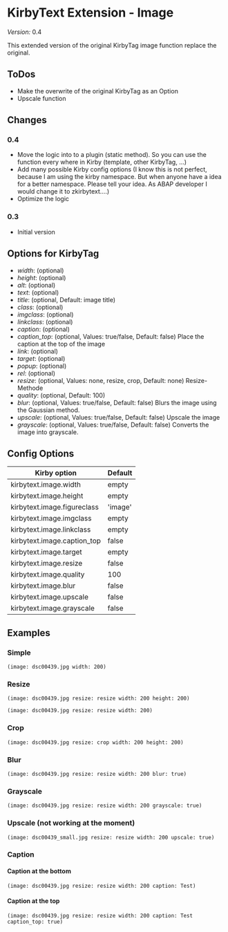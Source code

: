 # KirbyText Extension - Image

*Version:* 0.4

This extended version of the original KirbyTag image function replace the original.

## ToDos

* Make the overwrite of the original KirbyTag as an Option
* Upscale function

## Changes

### 0.4

* Move the logic into to a plugin (static method). So you can use the function every where in Kirby (template, other KirbyTag, ...)
* Add many possible Kirby config options (I know this is not perfect, because I am using the kirby namespace. But when anyone have a idea for a better namespace. Please tell your idea. As ABAP developer I would change it to zkirbytext....)
* Optimize the logic

### 0.3

* Initial version

## Options for KirbyTag

* *width*: (optional) 
* *height*: (optional) 
* *alt*: (optional) 
* *text*: (optional) 
* *title*: (optional, Default: image title) 
* *class*: (optional) 
* *imgclass*: (optional) 
* *linkclass*: (optional) 
* *caption*: (optional)
* *caption_top*: (optional, Values: true/false, Default: false) Place the caption at the top of the image
* *link*: (optional) 
* *target*: (optional) 
* *popup*: (optional) 
* *rel*: (optional) 
* *resize*: (optional, Values: none, resize, crop, Default: none) Resize-Methode
* *quality*: (optional, Default: 100) 
* *blur*: (optional, Values: true/false, Default: false) Blurs the image using the Gaussian method.
* *upscale*: (optional, Values: true/false, Default: false) Upscale the image
* *grayscale*: (optional, Values: true/false, Default: false) Converts the image into grayscale.

## Config Options

| Kirby option                | Default |
| --------------------------- | ------- |
| kirbytext.image.width       | empty   |
| kirbytext.image.height      | empty   |
| kirbytext.image.figureclass | 'image' |
| kirbytext.image.imgclass    | empty   |
| kirbytext.image.linkclass   | empty   |
| kirbytext.image.caption_top | false   |
| kirbytext.image.target      | empty   |
| kirbytext.image.resize      | false   |
| kirbytext.image.quality     | 100     |
| kirbytext.image.blur        | false   |
| kirbytext.image.upscale     | false   |
| kirbytext.image.grayscale   | false   |

## Examples

### Simple

```
(image: dsc00439.jpg width: 200)
```

### Resize

```
(image: dsc00439.jpg resize: resize width: 200 height: 200)
```

```
(image: dsc00439.jpg resize: resize width: 200)
```

### Crop

```
(image: dsc00439.jpg resize: crop width: 200 height: 200)
```

### Blur

```
(image: dsc00439.jpg resize: resize width: 200 blur: true)
```

### Grayscale

```
(image: dsc00439.jpg resize: resize width: 200 grayscale: true)
```

### Upscale (not working at the moment)

```
(image: dsc00439_small.jpg resize: resize width: 200 upscale: true)
```

### Caption

#### Caption at the bottom

```
(image: dsc00439.jpg resize: resize width: 200 caption: Test)
```

#### Caption at the top

```
(image: dsc00439.jpg resize: resize width: 200 caption: Test caption_top: true)
```